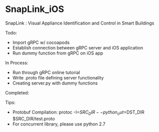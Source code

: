 # SnapLink_iOS
SnapLink : Visual Appliance Identification and Control in Smart Buildings

Todo:
- Import gRPC w/ cocoapods
- Establish connection between gRPC server and iOS application
- Run dummy function from gRPC on iOS app

In Process:
- Run through gRPC online tutorial
- Write .proto file defining server functionality
- Creating server.py with dummy functions

Completed:

Tips:
- Protobuf Compilation: protoc -I=$SRC_DIR --python_out=$DST_DIR $SRC_DIR/test.proto
- For concurrent library, please use python 2.7
